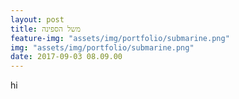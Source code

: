 ```yaml
---
layout: post
title: משל הספינה
feature-img: "assets/img/portfolio/submarine.png"
img: "assets/img/portfolio/submarine.png"
date: 2017-09-03 08.09.00
---
```



<div>hi</div>